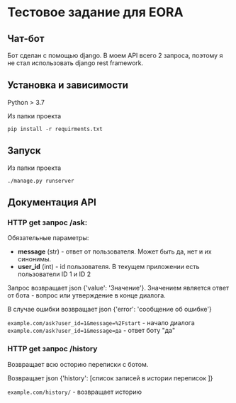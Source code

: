 # Тестовое задание для EORA
## Чат-бот

Бот сделан с помощью django. В моем API всего 2 запроса, поэтому я не стал использовать django rest framework.

## Установка и зависимости

Python > 3.7

Из папки проекта

```pip install -r requirments.txt```

## Запуск

Из папки проекта

```./manage.py runserver```

## Документация API

### HTTP get запрос /ask:

Обязательные параметры:

- **message** (str) - ответ от пользователя. Может быть да, нет и их синонимы.
- **user_id** (int) - id пользователя. В текущем приложении есть пользователи ID 1 и ID 2

Запрос возвращает json {'value': 'Значение'}. Значением является ответ от бота - вопрос или утверждение в конце диалога.

В случае ошибки возвращает json {'error': 'сообщение об ошибке'}

```example.com/ask?user_id=1&message=%2Fstart``` - начало диалога
```example.com/ask?user_id=1&message=да``` - ответ боту "да"

### HTTP get запрос /history

Возвращает всю осторию переписки с ботом. 

Возвращает json {'history': [список записей в истории переписок ]}

```example.com/history/``` - возвращает историю